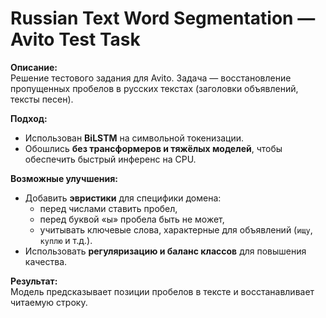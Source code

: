 # Russian Text Word Segmentation — Avito Test Task

**Описание:**  
Решение тестового задания для Avito. Задача — восстановление пропущенных пробелов в русских текстах (заголовки объявлений, тексты песен).  

**Подход:**  
- Использован **BiLSTM** на символьной токенизации.  
- Обошлись **без трансформеров и тяжёлых моделей**, чтобы обеспечить быстрый инференс на CPU.  

**Возможные улучшения:**  
- Добавить **эвристики** для специфики домена:  
  - перед числами ставить пробел,  
  - перед буквой «ы» пробела быть не может,  
  - учитывать ключевые слова, характерные для объявлений (`ищу`, `куплю` и т.д.).  
- Использовать **регуляризацию и баланс классов** для повышения качества.  

**Результат:**  
Модель предсказывает позиции пробелов в тексте и восстанавливает читаемую строку.

